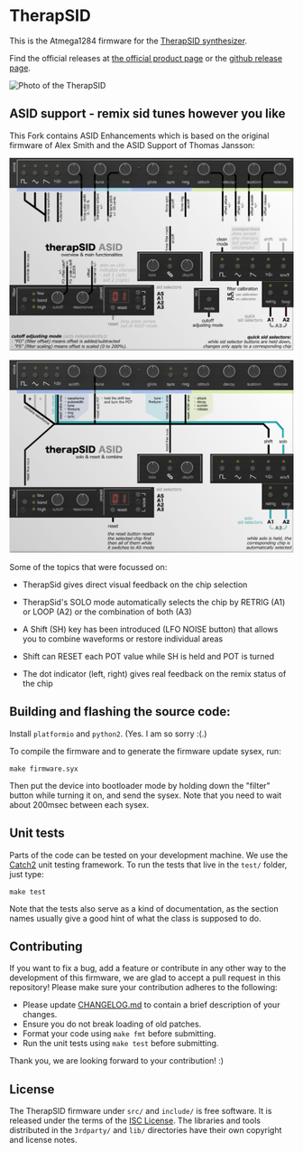 # TherapSID

This is the Atmega1284 firmware for the [TherapSID synthesizer](https://www.twistedelectrons.com/therapsid).

Find the official releases at [the official product page](https://www.twistedelectrons.com/therapsid) or the [github release page](https://github.com/twistedelectrons/TherapSID/releases).

![Photo of the TherapSID](https://static.wixstatic.com/media/b8c32b_83978e994e24423d991c01e184dd30ce~mv2.jpg)

## ASID support - remix sid tunes however you like

This Fork contains ASID Enhancements which is based on the original firmware of Alex Smith and the ASID Support of Thomas Jansson:

![ASID Quick Guide - Page 1](https://github.com/rio-rattenrudel/TherapSID/blob/asid-enhancements/doc/asid_quick_guide_01.png)


![ASID Quick Guide - Page 2](https://github.com/rio-rattenrudel/TherapSID/blob/asid-enhancements/doc/asid_quick_guide_02.png)

Some of the topics that were focussed on:

 * TherapSid gives direct visual feedback on the chip selection

 * TherapSid's SOLO mode automatically selects the chip by RETRIG (A1) or LOOP (A2) or the combination of both (A3)
   
 * A Shift (SH) key has been introduced (LFO NOISE button) that allows you to combine waveforms or restore individual areas

 * Shift can RESET each POT value while SH is held and POT is turned

 * The dot indicator (left, right) gives real feedback on the remix status of the chip

## Building and flashing the source code:

Install `platformio` and `python2`. (Yes. I am so sorry :(.)

To compile the firmware and to generate the firmware update sysex, run:

```
make firmware.syx
```

Then put the device into bootloader mode by holding down the "filter" button while turning it on,
and send the sysex. Note that you need to wait about 200msec between each sysex.

## Unit tests

Parts of the code can be tested on your development machine. We use the
[Catch2](https://github.com/catchorg/Catch2) unit testing framework. To run the tests that live
in the `test/` folder, just type:

```
make test
```

Note that the tests also serve as a kind of documentation, as the section names usually give a
good hint of what the class is supposed to do.

## Contributing

If you want to fix a bug, add a feature or contribute in any other way to the development
of this firmware, we are glad to accept a pull request in this repository! Please make sure
your contribution adheres to the following:

- Please update [CHANGELOG.md](CHANGELOG.md) to contain a brief description of your changes.
- Ensure you do not break loading of old patches.
- Format your code using `make fmt` before submitting.
- Run the unit tests using `make test` before submitting.

Thank you, we are looking forward to your contribution! :)

## License

The TherapSID firmware under `src/` and `include/` is free software. It is released under the terms of
the [ISC License](LICENSE.md). The libraries and tools distributed in the `3rdparty/` and `lib/`
directories have their own copyright and license notes.
